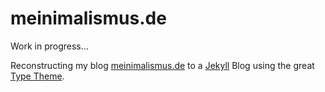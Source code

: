 # meinimalismus.de

Work in progress...

Reconstructing my blog [meinimalismus.de](https://meinimalismus.de) to a
[Jekyll](https://jekyllrb.com) Blog using the great
[Type Theme](https://rohanchandra.github.io/type-theme/).
